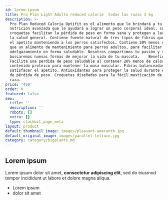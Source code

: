 ```yaml
---
id: lorem-ipsum
title: Pro Plan Light Adulto reduced calorie  todas las razas 3 kg
description: >-
  Pro Plan Reduced Caloría Optifit es el alimento que le brindará a tu perro una
  nutrición avanzada que le ayudará a lograr un peso corporal ideal, sus
  croquetas facilitan la pérdida de peso en forma sana y protegen a largo plazo
  la salud general. Contiene fuente natural de tres tipos de fibras que sacian
  el apetito manteniendo a los perros satisfechos. Contiene 20% menos calorías,
  que un alimento de mantenimiento para perros adultos, para facilitar el
  adelgazamiento en forma saludable. Nosotros compartimos tu pasión y siempre
  buscaremos nuevas formas de mejorar la vida de tu mascota.    Beneficios  
  Facilita una perdida de peso saludable al contener 20% menos de calorías. Alto
  contenido proteico para mantener la masa muscular. Fibras balanceadas para
  satisfacer el apetito. Antioxidantes para proteger la salud durante el proceso
  de pérdida de peso. Croquetas diseñadas para la fácil masticación de cualquier
  raza.
price: '450'
order: 0
featured: false
seo:
  title: ''
  description: ''
  robots: []
  extra: []
  type: stackbit_page_meta
layout: product
default_thumbnail_image: images/pleasant-amaranth.jpg
default_original_image: images/parallel-lettuce.jpg
category: category/bigplants.md
---
```

## Lorem ipsum

Lorem ipsum dolor sit amet, **consectetur adipiscing elit**, sed do eiusmod tempor incididunt ut labore et dolore magna aliqua.

- Lorem ipsum
- dolor sit amet